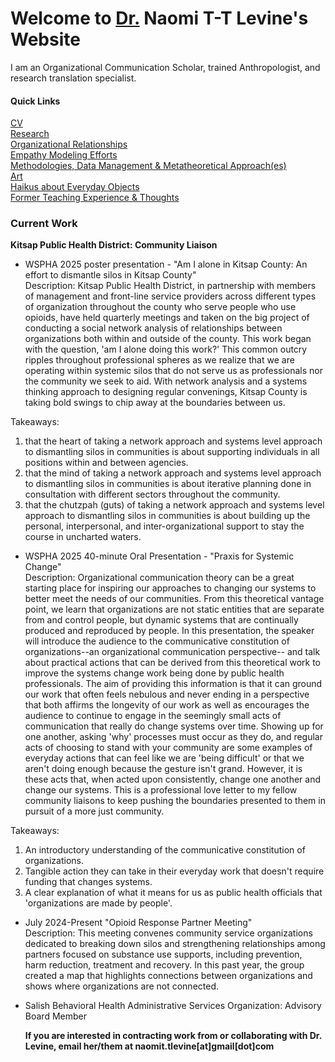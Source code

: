 # Welcome to [Dr.](https://doi.org/10.25394/PGS.23787420.v1) Naomi T-T Levine's Website

I am an Organizational Communication Scholar, trained Anthropologist, and research translation specialist. 
  
#### Quick Links
[CV](cv)  
[Research](research)  
[Organizational Relationships](organizational_relationships)  
[Empathy Modeling Efforts](empathy)  
[Methodologies, Data Management & Metatheoretical Approach(es)](methodologies)  
[Art](recent_artwork)  
[Haikus about Everyday Objects](haiku)  
[Former Teaching Experience & Thoughts](teaching)  

### Current Work 
__Kitsap Public Health District: Community Liaison__    
* WSPHA 2025 poster presentation - "Am I alone in Kitsap County: An effort to dismantle silos in Kitsap County"  
Description: Kitsap Public Health District, in partnership with members of management and front-line service providers across different types of organization throughout the county who serve people who use opioids, have held quarterly meetings and taken on the big project of conducting a social network analysis of relationships between organizations both within and outside of the county. This work began with the question, 'am I alone doing this work?' This common outcry ripples throughout professional spheres as we realize that we are operating within systemic silos that do not serve us as professionals nor the community we seek to aid. With network analysis and a systems thinking approach to designing regular convenings, Kitsap County is taking bold swings to chip away at the boundaries between us.

Takeaways:  
1. that the heart of taking a network approach and systems level approach to dismantling silos in communities is about supporting individuals in all positions within and between agencies.  
2. that the mind of taking a network approach and systems level approach to dismantling silos in communities is about iterative planning done in consultation with different sectors throughout the community.  
3. that the chutzpah (guts) of taking a network approach and systems level approach to dismantling silos in communities is about building up the personal, interpersonal, and inter-organizational support to stay the course in uncharted waters.  

* WSPHA 2025 40-minute Oral Presentation - "Praxis for Systemic Change"  
Description: Organizational communication theory can be a great starting place for inspiring our approaches to changing our systems to better meet the needs of our communities. From this theoretical vantage point, we learn that organizations are not static entities that are separate from and control people, but dynamic systems that are continually produced and reproduced by people. In this presentation, the speaker will introduce the audience to the communicative constitution of organizations--an organizational communication perspective-- and talk about practical actions that can be derived from this theoretical work to improve the systems change work being done by public health professionals. The aim of providing this information is that it can ground our work that often feels nebulous and never ending in a perspective that both affirms the longevity of our work as well as encourages the audience to continue to engage in the seemingly small acts of communication that really do change systems over time. Showing up for one another, asking 'why' processes must occur as they do, and regular acts of choosing to stand with your community are some examples of everyday actions that can feel like we are 'being difficult' or that we aren't doing enough because the gesture isn't grand. However, it is these acts that, when acted upon consistently, change one another and change our systems. This is a professional love letter to my fellow community liaisons to keep pushing the boundaries presented to them in pursuit of a more just community.
 
Takeaways:  
1. An introductory understanding of the communicative constitution of organizations.  
2. Tangible action they can take in their everyday work that doesn't require funding that changes systems. 
3. A clear explanation of what it means for us as public health officials that 'organizations are made by people'.  

* July 2024-Present "Opioid Response Partner Meeting"  
Description: This meeting convenes community service organizations dedicated to breaking down silos and strengthening relationships among partners focused on substance use supports, including prevention, harm reduction, treatment and recovery. In this past year, the group created a map that highlights connections between organizations and shows where organizations are not connected.  

* Salish Behavioral Health Administrative Services Organization: Advisory Board Member  

  __If you are interested in contracting work from or collaborating with Dr. Levine, email her/them at naomit.tlevine[at]gmail[dot]com__
